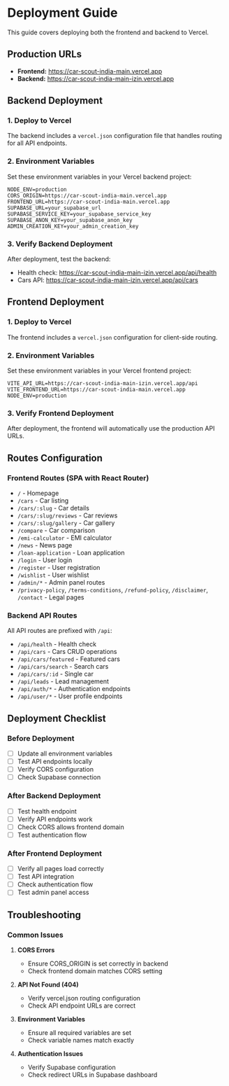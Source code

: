 # Deployment Guide

This guide covers deploying both the frontend and backend to Vercel.

## Production URLs

- **Frontend:** https://car-scout-india-main.vercel.app
- **Backend:** https://car-scout-india-main-izin.vercel.app

## Backend Deployment

### 1. Deploy to Vercel

The backend includes a `vercel.json` configuration file that handles routing for all API endpoints.

### 2. Environment Variables

Set these environment variables in your Vercel backend project:

```
NODE_ENV=production
CORS_ORIGIN=https://car-scout-india-main.vercel.app
FRONTEND_URL=https://car-scout-india-main.vercel.app
SUPABASE_URL=your_supabase_url
SUPABASE_SERVICE_KEY=your_supabase_service_key
SUPABASE_ANON_KEY=your_supabase_anon_key
ADMIN_CREATION_KEY=your_admin_creation_key
```

### 3. Verify Backend Deployment

After deployment, test the backend:
- Health check: https://car-scout-india-main-izin.vercel.app/api/health
- Cars API: https://car-scout-india-main-izin.vercel.app/api/cars

## Frontend Deployment

### 1. Deploy to Vercel

The frontend includes a `vercel.json` configuration for client-side routing.

### 2. Environment Variables

Set these environment variables in your Vercel frontend project:

```
VITE_API_URL=https://car-scout-india-main-izin.vercel.app/api
VITE_FRONTEND_URL=https://car-scout-india-main.vercel.app
NODE_ENV=production
```

### 3. Verify Frontend Deployment

After deployment, the frontend will automatically use the production API URLs.

## Routes Configuration

### Frontend Routes (SPA with React Router)
- `/` - Homepage
- `/cars` - Car listing
- `/cars/:slug` - Car details
- `/cars/:slug/reviews` - Car reviews
- `/cars/:slug/gallery` - Car gallery
- `/compare` - Car comparison
- `/emi-calculator` - EMI calculator
- `/news` - News page
- `/loan-application` - Loan application
- `/login` - User login
- `/register` - User registration
- `/wishlist` - User wishlist
- `/admin/*` - Admin panel routes
- `/privacy-policy`, `/terms-conditions`, `/refund-policy`, `/disclaimer`, `/contact` - Legal pages

### Backend API Routes
All API routes are prefixed with `/api`:
- `/api/health` - Health check
- `/api/cars` - Cars CRUD operations
- `/api/cars/featured` - Featured cars
- `/api/cars/search` - Search cars
- `/api/cars/:id` - Single car
- `/api/leads` - Lead management
- `/api/auth/*` - Authentication endpoints
- `/api/user/*` - User profile endpoints

## Deployment Checklist

### Before Deployment
- [ ] Update all environment variables
- [ ] Test API endpoints locally
- [ ] Verify CORS configuration
- [ ] Check Supabase connection

### After Backend Deployment
- [ ] Test health endpoint
- [ ] Verify API endpoints work
- [ ] Check CORS allows frontend domain
- [ ] Test authentication flow

### After Frontend Deployment
- [ ] Verify all pages load correctly
- [ ] Test API integration
- [ ] Check authentication flow
- [ ] Test admin panel access

## Troubleshooting

### Common Issues

1. **CORS Errors**
   - Ensure CORS_ORIGIN is set correctly in backend
   - Check frontend domain matches CORS setting

2. **API Not Found (404)**
   - Verify vercel.json routing configuration
   - Check API endpoint URLs are correct

3. **Environment Variables**
   - Ensure all required variables are set
   - Check variable names match exactly

4. **Authentication Issues**
   - Verify Supabase configuration
   - Check redirect URLs in Supabase dashboard

